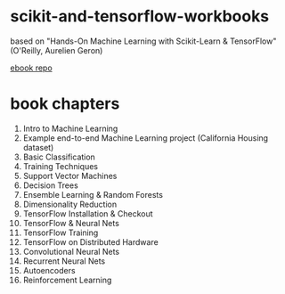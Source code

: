 # scikit-and-tensorflow-workbooks
based on "Hands-On Machine Learning with Scikit-Learn &amp; TensorFlow" (O'Reilly, Aurelien Geron)

[ebook repo](https://github.com/ageron/handson-ml/blob/master/15_autoencoders.ipynb)

# book chapters
1)  Intro to Machine Learning
2)  Example end-to-end Machine Learning project (California Housing dataset)
3)  Basic Classification
4)  Training Techniques
5)  Support Vector Machines
6)  Decision Trees
7)  Ensemble Learning & Random Forests
8)  Dimensionality Reduction
9)  TensorFlow Installation & Checkout
10) TensorFlow & Neural Nets
11) TensorFlow Training
12) TensorFlow on Distributed Hardware
13) Convolutional Neural Nets
14) Recurrent Neural Nets
15) Autoencoders
16) Reinforcement Learning
